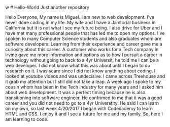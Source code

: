 w # Hello-World
Just another repository

Hello Everyone,
My name is Miguel. I am new to web development. I've never done coding in my life. My wife and I have a Janitorial business in California but it is not what I see my future being. I also drive for Uber and I have met many professional people that has led me to open my options. I've spoken to many Computer Science students and also graduates whom are software developers. Learning from their experience and career gave me a curiosity about this career. A customer who works for a Tech company in Irvine gave me more information and options as to how I pursuit a career in technology without going to back to a 4yr Universit, he told me I can be a web developer. I did not know what this was about until I began to do research on it. I was scare since I did not know anything about coding. I looked at youtube videos and was undecisive. I came across Treehouse and it grab my attention but I still did not take a leap. A week ago I spoke to my cousin whom has been in the Tech industry for many years and I asked him about web development. It was a perfect timing because he is also transitioning into software engineer. He confrimed to me that it was a good career and you did not need to go to a 4yr Universtity. He said I can learn on my own, so last week 4/20/2017 I began with Codecademy to learn HTML and CSS. I enjoy it and I see a future for me and my family. So, here I am learning to code. 
